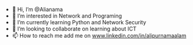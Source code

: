 - 👋 Hi, I’m @Alianama
- 👀 I’m interested in Network and Programing
- 🌱 I’m currently learning Python and Network Security
- 💞️ I’m looking to collaborate on learning about ICT 
- 📫 How to reach me add me on www.linkedin.com/in/alipurnamaalam

<!---
Alianama/Alianama is a ✨ special ✨ repository because its `README.md` (this file) appears on your GitHub profile.
You can click the Preview link to take a look at your changes.
--->
